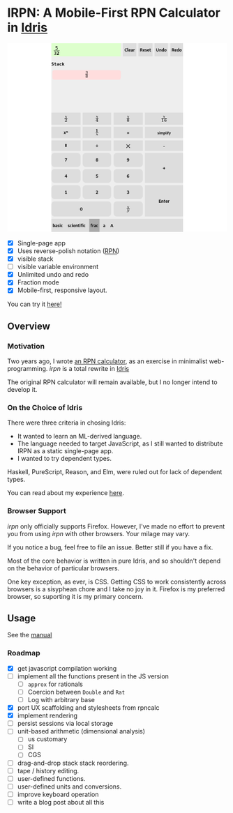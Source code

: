 # IRPN: A Mobile-First RPN Calculator in [Idris](https://idris-lang.org)

![screenshot!](screenshot.png)

- [x] Single-page app
- [x] Uses reverse-polish notation
	  ([RPN](https://en.wikipedia.org/wiki/Reverse_Polish_notation))
- [x] visible stack
- [ ] visible variable environment
- [x] Unlimited undo and redo
- [x] Fraction mode
- [x] Mobile-first, responsive layout.

You can try it [here!](https://emdash.github.io/irpn)

## Overview

### Motivation

Two years ago, I wrote [an RPN
calculator](https://github.com/emdash/rpncalc), as an exercise in
minimalist web-programming. *irpn* is a total rewrite in
[Idris](https://idris-lang.org)

The original RPN calculator will remain available, but I no longer
intend to develop it.

### On the Choice of Idris

There were three criteria in chosing Idris:

- It wanted to learn an ML-derived language.
- The language needed to target JavaScript, as I still wanted to
  distribute IRPN as a static single-page app.
- I wanted to try dependent types.

Haskell, PureScript, Reason, and Elm, were ruled out for lack of
dependent types.

You can read about my experience [here](doc/experience.md).

### Browser Support

*irpn* only officially supports Firefox. However, I've made no effort
to prevent you from using *irpn* with other browsers. Your milage may
vary.

If you notice a bug, feel free to file an issue. Better still if you
have a fix.

Most of the core behavior is written in pure Idris, and so shouldn't
depend on the behavior of particular browsers.

One key exception, as ever, is CSS. Getting CSS to work consistently
across browsers is a sisyphean chore and I take no joy in it. Firefox
is my preferred browser, so suporting it is my primary concern.

## Usage

See the [manual](doc/usage.md)

### Roadmap

- [x] get javascript compilation working
- [ ] implement all the functions present in the JS version
  - [ ] `approx` for rationals
  - [ ] Coercion between `Double` and `Rat`
  - [ ] Log with arbitrary base
- [x] port UX scaffolding and stylesheets from rpncalc
- [x] implement rendering
- [ ] persist sessions via local storage
- [ ] unit-based arithmetic (dimensional analysis)
  - [ ] us customary
  - [ ] SI
  - [ ] CGS
- [ ] drag-and-drop stack stack reordering.
- [ ] tape / history editing.
- [ ] user-defined functions.
- [ ] user-defined units and conversions.
- [ ] improve keyboard operation
- [ ] write a blog post about all this
